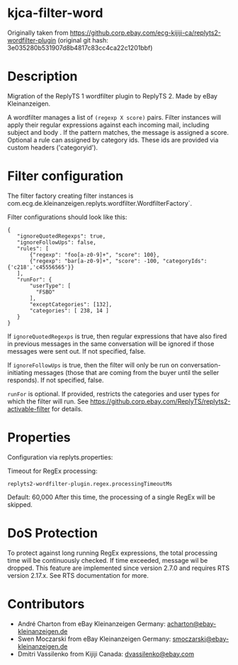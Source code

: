 # kjca-filter-word

Originally taken from https://github.corp.ebay.com/ecg-kijiji-ca/replyts2-wordfilter-plugin
(original git hash: 3e035280b531907d8b4817c83cc4ca22c1201bbf)

# Description

Migration of the ReplyTS 1 wordfilter plugin to ReplyTS 2. Made by eBay Kleinanzeigen.

A wordfilter manages a list of `(regexp X score)` pairs. Filter instances will apply their regular expressions against
each incoming mail, including subject and body . If the pattern matches, the message is assigned a score. Optional a rule can assigned by category ids. These ids are provided via custom headers ('categoryid').

# Filter configuration

The filter factory creating filter instances is com.ecg.de.kleinanzeigen.replyts.wordfilter.WordfilterFactory`.

Filter configurations should look like this:
 ```
 {
    "ignoreQuotedRegexps": true,
    "ignoreFollowUps": false,
    "rules": [
        {"regexp": "foo[a-z0-9]+", "score": 100},
        {"regexp": "bar[a-z0-9]+", "score": -100, "categoryIds": {'c218','c45556565'}}
    ],
    "runFor": {
        "userType": [
          "FSBO"
        ],
        "exceptCategories": [132],
        "categories": [ 238, 14 ]
    }
 }
 ```

If `ignoreQuotedRegexps` is true, then regular expressions that have also fired in previous messages in the same conversation will be ignored if those messages were sent out. If not specified, false.

If `ignoreFollowUps` is true, then the filter will only be run on conversation-initiating messages (those that are coming from the buyer until the seller responds). If not specified, false.

`runFor` is optional. If provided, restricts the categories and user types for which the filter will run. See https://github.corp.ebay.com/ReplyTS/replyts2-activable-filter for details.

# Properties

Configuration via replyts.properties:

Timeout for RegEx processing:
 ```
replyts2-wordfilter-plugin.regex.processingTimeoutMs
 ```

Default: 60,000
After this time, the processing of a single RegEx will be skipped.

# DoS Protection
To protect against long running RegEx expressions, the total processing time will be continuously checked. If time exceeded, message wil be dropped.
This feature are implemented since version 2.7.0 and requires RTS version 2.17.x. See RTS documentation for more.  

# Contributors

* André Charton from eBay Kleinanzeigen Germany: acharton@ebay-kleinanzeigen.de
* Swen Moczarski from eBay Kleinanzeigen Germany: smoczarski@ebay-kleinanzeigen.de
* Dmitri Vassilenko from Kijiji Canada: dvassilenko@ebay.com
